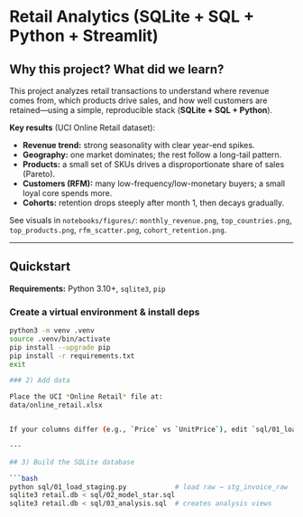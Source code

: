 # Retail Analytics (SQLite + SQL + Python + Streamlit)

## Why this project? What did we learn?
This project analyzes retail transactions to understand where revenue comes from, which products drive sales, and how well customers are retained—using a simple, reproducible stack (**SQLite + SQL + Python**).

**Key results** (UCI Online Retail dataset):
- **Revenue trend:** strong seasonality with clear year-end spikes.
- **Geography:** one market dominates; the rest follow a long-tail pattern.
- **Products:** a small set of SKUs drives a disproportionate share of sales (Pareto).
- **Customers (RFM):** many low-frequency/low-monetary buyers; a small loyal core spends more.
- **Cohorts:** retention drops steeply after month 1, then decays gradually.

See visuals in `notebooks/figures/`:
`monthly_revenue.png`, `top_countries.png`, `top_products.png`, `rfm_scatter.png`, `cohort_retention.png`.

---

## Quickstart

**Requirements:** Python 3.10+, `sqlite3`, `pip`

### Create a virtual environment & install deps
```bash
python3 -m venv .venv
source .venv/bin/activate
pip install --upgrade pip
pip install -r requirements.txt
exit

### 2) Add data

Place the UCI *Online Retail* file at:
data/online_retail.xlsx


If your columns differ (e.g., `Price` vs `UnitPrice`), edit `sql/01_load_staging.py`.

---

## 3) Build the SQLite database

```bash
python sql/01_load_staging.py            # load raw → stg_invoice_raw
sqlite3 retail.db < sql/02_model_star.sql
sqlite3 retail.db < sql/03_analysis.sql  # creates analysis views



